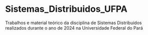 # Sistemas_Distribuidos_UFPA
Trabalhos e material teórico da disciplina de Sistemas Distribuidos realizados durante o ano de 2024 na Universidade Federal do Pará
